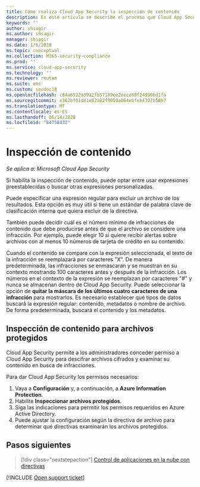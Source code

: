 ```yaml
---
title: Cómo realiza Cloud App Security la inspección de contenido
description: En este artículo se describe el proceso que Cloud App Security sigue al realizar la inspección de contenido de DLP en los datos en la nube.
keywords: ''
author: shsagir
ms.author: shsagir
manager: shsagir
ms.date: 1/6/2019
ms.topic: conceptual
ms.collection: M365-security-compliance
ms.prod: ''
ms.service: cloud-app-security
ms.technology: ''
ms.reviewer: reutam
ms.suite: ems
ms.custom: seodec18
ms.openlocfilehash: c84a6522a39a2fb57189ee2eece60f24990bd1fa
ms.sourcegitcommit: e362bf01d41e82a82f9050a064ebfeb4307b58b7
ms.translationtype: MT
ms.contentlocale: es-ES
ms.lasthandoff: 06/14/2020
ms.locfileid: "84758432"
---
```

# <a name="content-inspection"></a>Inspección de contenido

*Se aplica a: Microsoft Cloud App Security*

Si habilita la inspección de contenido, puede optar entre usar expresiones preestablecidas o buscar otras expresiones personalizadas.

Puede especificar una expresión regular para excluir un archivo de los resultados. Esta opción es muy útil si tiene un estándar de palabra clave de clasificación interna que quiera excluir de la directiva.

También puede decidir cuál es el número mínimo de infracciones de contenido que debe producirse antes de que el archivo se considere una infracción. Por ejemplo, puede elegir 10 si quiere recibir alertas sobre archivos con al menos 10 números de tarjeta de crédito en su contenido.

Cuando el contenido se compare con la expresión seleccionada, el texto de la infracción se reemplazará por caracteres "X". De manera predeterminada, las infracciones se enmascaran y se muestran en su contexto mostrando 100 caracteres antes y después de la infracción. Los números en el contexto de la expresión se reemplazan por caracteres "#" y nunca se almacenan dentro de Cloud App Security. Puede seleccionar la opción de **quitar la máscara de los últimos cuatro caracteres de una infracción** para mostrarlos. Es necesario establecer qué tipos de datos buscará la expresión regular: contenido, metadatos o nombre de archivo. De forma predeterminada, buscará el contenido y los metadatos.

## <a name="content-inspection-for-protected-files"></a>Inspección de contenido para archivos protegidos

Cloud App Security permite a los administradores conceder permiso a Cloud App Security para descifrar archivos cifrados y examinar su contenido en busca de infracciones.

Para dar Cloud App Security los permisos necesarios:

1. Vaya a **Configuración** y, a continuación, a **Azure Information Protection**.
2. Habilite **Inspeccionar archivos protegidos**.
3. Siga las indicaciones para permitir los permisos requeridos en Azure Active Directory.
4. Puede ajustar la configuración según la directiva de archivo para determinar qué directivas examinarán los archivos protegidos.

## <a name="next-steps"></a>Pasos siguientes

> [!div class="nextstepaction"]
> [Control de aplicaciones en la nube con directivas](control-cloud-apps-with-policies.md)

[!INCLUDE [Open support ticket](includes/support.md)]
